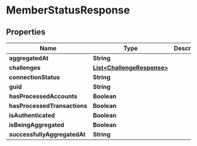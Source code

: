 

# MemberStatusResponse


## Properties

| Name | Type | Description | Notes |
|------------ | ------------- | ------------- | -------------|
|**aggregatedAt** | **String** |  |  [optional] |
|**challenges** | [**List&lt;ChallengeResponse&gt;**](ChallengeResponse.md) |  |  [optional] |
|**connectionStatus** | **String** |  |  [optional] |
|**guid** | **String** |  |  [optional] |
|**hasProcessedAccounts** | **Boolean** |  |  [optional] |
|**hasProcessedTransactions** | **Boolean** |  |  [optional] |
|**isAuthenticated** | **Boolean** |  |  [optional] |
|**isBeingAggregated** | **Boolean** |  |  [optional] |
|**successfullyAggregatedAt** | **String** |  |  [optional] |



